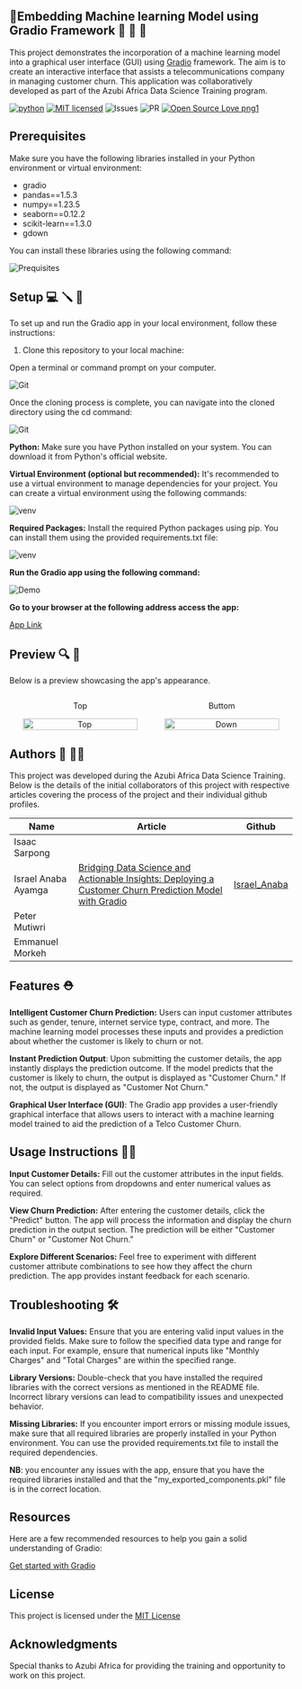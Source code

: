 ## 🚀Embedding Machine learning Model using Gradio Framework 🤖 🚀 🚀

This project demonstrates the incorporation of a machine learning model into a graphical user interface (GUI) using [Gradio](https://www.gradio.app/) framework. The aim is to create an interactive interface that assists a telecommunications company in managing customer churn. This application was collaboratively developed as part of the Azubi Africa Data Science Training program.

[![python](https://img.shields.io/badge/Python-3776AB?style=for-the-badge&logo=python&logoColor=white)](https://img.shields.io/badge/Python-3776AB?style=for-the-badge&logo=python&logoColor=white)
[![MIT licensed](https://img.shields.io/badge/license-mit-blue?style=for-the-badge&logo=appveyor)](./LICENSE)
![Issues](https://img.shields.io/github/issues/PapiHack/wimlds-demo?style=for-the-badge&logo=appveyor)
![PR](https://img.shields.io/github/issues-pr/PapiHack/wimlds-demo?style=for-the-badge&logo=appveyor)
[![Open Source Love png1](https://badges.frapsoft.com/os/v1/open-source.png?v=103)](https://github.com/ellerbrock/open-source-badges/)

## Prerequisites

Make sure you have the following libraries installed in your Python environment or virtual environment:

* gradio
* pandas==1.5.3
* numpy==1.23.5
* seaborn==0.12.2
* scikit-learn==1.3.0
* gdown

You can install these libraries using the following command:

![Prequisites](Screenshots/GradioSet.png)

## Setup 💻 🪛 🔧

To set up and run the Gradio app in your local environment, follow these instructions:

1. Clone this repository to your local machine:

Open a terminal or command prompt on your computer.

![Git](Screenshots/GradioSet2.png)

Once the cloning process is complete, you can navigate into the cloned directory using the cd command:

![Git](Screenshots/GradioSet3.png)

**Python:** Make sure you have Python installed on your system. You can download it from Python's official website.

**Virtual Environment (optional but recommended):** It's recommended to use a virtual environment to manage dependencies for your project. You can create a virtual environment using the following commands:

![venv](Screenshots/GradioSet4.png)

**Required Packages:** Install the required Python packages using pip. You can install them using the provided requirements.txt file:

![venv](Screenshots/GradioSet5.png)

**Run the Gradio app using the following command:**

![Demo](Screenshots/GradioSet6.png)

 **Go to your browser at the following address access the app:**

 [App Link](http://127.0.0.1:7860/)

## Preview 🔍 🤖

Below is a preview showcasing the app's appearance.

<div style="display: flex; align-items: center;">
    <div style="flex: 50%; text-align: center;">
        <p>Top</p>
        <img src="Screenshots/Preview1.png" alt="Top" width="90%"/>
    </div>
    <div style="flex: 50%; text-align: center;">
        <p>Buttom</p>
        <img src="Screenshots/Preview2.png" alt="Down" width="90%"/>
    </div>
</div>

## Authors 📖 🧑‍🎓

This project was developed during the Azubi Africa Data Science Training. Below is the details of the initial collaborators of this project with respective articles covering the process of the project and their individual github profiles.

| Name                | Article                                                                                                                                                                                                                                           | Github                                       |
| ------------------- | ------------------------------------------------------------------------------------------------------------------------------------------------------------------------------------------------------------------------------------------------- | -------------------------------------------- |
| Isaac Sarpong       |                                                                                                                                                                                                                                                   |                                              |
| Israel Anaba Ayamga | [Bridging Data Science and Actionable Insights: Deploying a Customer Churn Prediction Model with Gradio](https://israelanaba.medium.com/bridging-data-science-and-actionable-insights-deploying-a-customer-churn-prediction-model-with-936b75310f0e) | [Israel_Anaba](https://github.com/Israel-Anaba) |
| Peter Mutiwri       |                                                                                                                                                                                                                                                   |                                              |
| Emmanuel Morkeh     |                                                                                                                                                                                                                                                   |                                              |

## Features ⛑️

**Intelligent Customer Churn Prediction:** Users can input customer attributes such as gender, tenure, internet service type, contract, and more. The machine learning model processes these inputs and provides a prediction about whether the customer is likely to churn or not.

**Instant Prediction Output**: Upon submitting the customer details, the app instantly displays the prediction outcome. If the model predicts that the customer is likely to churn, the output is displayed as "Customer Churn." If not, the output is displayed as "Customer Not Churn."

**Graphical User Interface (GUI)**: The Gradio app provides a user-friendly graphical interface that allows users to interact with a machine learning model trained to aid the prediction of a Telco Customer Churn.

## Usage Instructions 🧑‍🏫

**Input Customer Details:**
Fill out the customer attributes in the input fields. You can select options from dropdowns and enter numerical values as required.

**View Churn Prediction:**
After entering the customer details, click the "Predict" button. The app will process the information and display the churn prediction in the output section. The prediction will be either "Customer Churn" or "Customer Not Churn."

**Explore Different Scenarios:**
Feel free to experiment with different customer attribute combinations to see how they affect the churn prediction. The app provides instant feedback for each scenario.

## Troubleshooting 🛠️

**Invalid Input Values:** Ensure that you are entering valid input values in the provided fields. Make sure to follow the specified data type and range for each input. For example, ensure that numerical inputs like "Monthly Charges" and "Total Charges" are within the specified range.

**Library Versions:** Double-check that you have installed the required libraries with the correct versions as mentioned in the README file. Incorrect library versions can lead to compatibility issues and unexpected behavior.

**Missing Libraries:** If you encounter import errors or missing module issues, make sure that all required libraries are properly installed in your Python environment. You can use the provided requirements.txt file to install the required dependencies.

**NB**: you encounter any issues with the app, ensure that you have the required libraries installed and that the "my_exported_components.pkl" file is in the correct location.

## Resources

Here are a few recommended resources to help you gain a solid understanding of Gradio:

[Get started with Gradio](https://gradio.app/getting_started/)

## License

This project is licensed under the [MIT License](LICENSE)

## Acknowledgments

Special thanks to Azubi Africa for providing the training and opportunity to work on this project.
